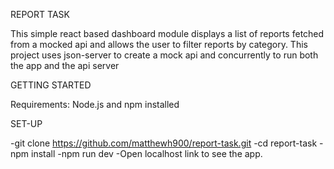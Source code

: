 REPORT TASK

This simple react based dashboard module displays a list of reports fetched from a mocked api and allows the user to filter reports by category. This project uses json-server to create a mock api and concurrently to run both the app and the api server

GETTING STARTED

Requirements:
Node.js and npm installed

SET-UP

-git clone https://github.com/matthewh900/report-task.git
-cd report-task
-npm install
-npm run dev
-Open localhost link to see the app.
